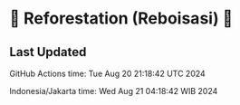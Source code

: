 
# 🌳 Reforestation (Reboisasi) 🌲

## Last Updated

GitHub Actions time: Tue Aug 20 21:18:42 UTC 2024

Indonesia/Jakarta time: Wed Aug 21 04:18:42 WIB 2024
